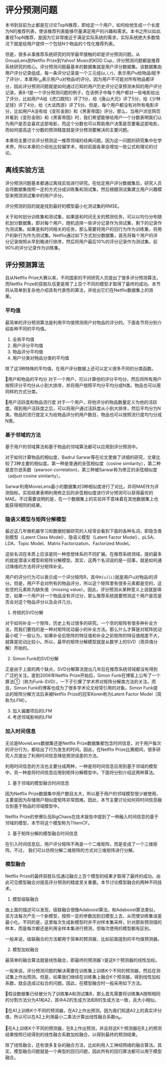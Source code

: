 # 评分预测问题

<!-- toc -->

本书到目前为止都是在讨论TopN推荐，即给定一个用户，如何给他生成一个长度为N的推荐列表，使该推荐列表能够尽量满足用户的兴趣和需求。本书之所以如此重视TopN推荐，是因为它非常接近于满足实际系统的需求，实际系统绝大多数情况下就是给用户提供一个包括N个物品的个性化推荐列表。

但是，很多从事推荐系统研究的同学最早接触的却是评分预测问题。从GroupLens到Netflix Prize到Yahoo! Music的KDD Cup，评分预测问题都是推荐系统研究的核心。评分预测问题最基本的数据集就是用户评分数据集。该数据集由用户评分记录组成，每一条评分记录是一个三元组$(u, i, r)$，表示用户u给物品i赋予了评分r，本章用$r_{ui}$表示用户u对物品i的评分。因为用户不可能对所有物品都评分，因此评分预测问题就是如何通过已知的用户历史评分记录预测未知的用户评分记录。表8-1是一个评分预测问题的例子，在该例子中每个用户都对一些电影给出了评分，比如用户A给《虎口脱险》评了1分，给《唐山大兄》评了5分，给《少林足球》评了4分，给《大话西游》评了5分。但是，每个用户都没有对所有电影评分，比如用户A没有给《变形金刚》和《黑客帝国》评分。那么，当用户浏览网页并看到《变形金刚》和《黑客帝国》时，我们希望能够给用户一个分数表明我们认为用户是否会喜欢这部电影，而这个分数也可以帮助用户决策是否要看这部电影，而如何提高这个分数的预测精度就是评分预测要解决的主要问题。

本章将主要讨论评分预测这一推荐领域的经典问题。因为这一问题的研究集中在学术界，所以本章的介绍也比较偏学术，相对前面各章会增加一些公式和理论的讨论。

## 离线实验方法

评分预测问题基本都通过离线实验进行研究。在给定用户评分数据集后，研究人员会将数据集按照一定的方式分成训练集和测试集，然后根据测试集建立用户兴趣模型来预测测试集中的用户评分。

评分预测的目的就是找到最好的模型最小化测试集的RMSE。

关于如何划分训练集和测试集，如果是和时间无关的预测任务，可以以均匀分布随机划分数据集，即对每个用户，随机选择一些评分记录作为测试集，剩下的记录作为测试集。如果是和时间相关的任务，那么需要将用户的旧行为作为训练集，将用户的新行为作为测试集。Netflix通过如下方式划分数据集，首先将每个用户的评分记录按照从早到晚进行排序，然后将用户最后10%的评分记录作为测试集，前90%的评分记录作为训练集。

## 评分预测算法

自从Netflix  Prize大赛以来，不同国家的不同研究人员提出了很多评分预测算法，而Netflix Prize的获胜队伍更是用了上百个不同的模型才取得了最终的成功。本节将从简单到复杂地介绍具有代表性的算法，并给出它们在Netflix数据集上的效果。

### 平均值

最简单的评分预测算法是利用平均值预测用户对物品的评分的。下面各节将分别介绍各种不同的平均值。

1. 全局平均值
2. 用户评分平均值
3. 物品评分平均值
4. 用户分类对物品分类的平均值

除了这3种特殊的平均值，在用户评分数据上还可以定义很多不同的分类函数。

用户和物品的平均分  对于一个用户，可以计算他的评分平均分。然后将所有用户按照评分平均分从小到大排序，并将用户按照平均分平均分成N类。物品也可以用同样的方式分类。

用户活跃度和物品流行度  对于一个用户，将他评分的物品数量定义为他的活跃度。得到用户活跃度之后，可以将用户通过活跃度从小到大排序，然后平均分为N类。物品的流行度定义为给物品评分的用户数目，物品也可以按照流行度均匀分成N类。

### 基于邻域的方法

基于用户的邻域算法和基于物品的邻域算法都可以应用到评分预测中。

对于如何计算物品的相似度，Badrul  Sarwar等在论文里做了详细的研究，文章比较了3种主要的相似度。第一种是普通的余弦相似度（cosine similarity），第二种是皮尔逊系数（pearson correlation)，第三种被Sarwar称为修正的余弦相似度（adjust cosine similarity）。

Sarwar利用MovieLens最小的数据集对3种相似度进行了对比，并将MAE作为评测指标。实验结果表明利用修正后的余弦相似度进行评分预测可以获得最优的MAE。不过需要说明的是，在一个数据集上的实验并不意味着在其他数据集上也能获得相同的结果。

### 隐语义模型与矩阵分解模型

最近这几年做机器学习和数据挖掘研究的人经常会看到下面的各种名词，即隐含类别模型（Latent  Class  Model）、隐语义模型（Latent  Factor  Model）、pLSA、LDA、Topic  Model、Matrix Factorization、Factorized Model。

这些名词在本质上应该是同一种思想体系的不同扩展。在推荐系统领域，提的最多的就是潜语义模型和矩阵分解模型。其实，这两个名词说的是一回事，就是如何通过降维的方法将评分矩阵补全。

用户的评分行为可以表示成一个评分矩阵R，其中`R[u][i]`就是用户u对物品i的评分。但是，用户不会对所有的物品评分，所以这个矩阵里有很多元素都是空的，这些空的元素称为缺失值（missing  value）。因此，评分预测从某种意义上说就是填空，如果一个用户对一个物品没有评过分，那么推荐系统就要预测这个用户是否是否会对这个物品评分以及会评几分。

1. 传统的SVD分解

对于如何补全一个矩阵，历史上有过很多的研究。一个空的矩阵有很多种补全方法，而我们要找的是一种对矩阵扰动最小的补全方法。那么什么才算是对矩阵扰动最小呢？一般认为，如果补全后矩阵的特征值和补全之前矩阵的特征值相差不大，就算是扰动比较小。所以，最早的矩阵分解模型就是从数学上的SVD（奇异值分解）开始的。

2. Simon Funk的SVD分解

正是由于上面的两个缺点，SVD分解算法提出几年后在推荐系统领域都没有得到广泛的关注。直到2006年Netflix  Prize开始后，Simon  Funk在博客上公布了一个算法①（称为Funk-SVD），一下子引爆了学术界对矩阵分解类方法的关注。而且，Simon Funk的博客也成为了很多学术论文经常引用的对象。Simon  Funk提出的矩阵分解方法后来被Netflix  Prize的冠军Koren称为Latent Factor Model（简称为LFM）。

3. 加入偏置项后的LFM
4. 考虑邻域影响的LFM

### 加入时间信息

无论是MovieLens数据集还是Netflix Prize数据集都包含时间信息，对于用户每次的评分行为，都给出了行为发生的时间。因此，在Netflix Prize比赛期间，很多研究人员提出了利用时间信息降低预测误差的方法。

利用时间信息的方法也主要分成两种，一种是将时间信息应用到基于邻域的模型中，另一种是将时间信息应用到矩阵分解模型中。下面将分别介绍这两种算法。

1. 基于邻域的模型融合时间信息

因为Netflix Prize数据集中用户数目太大，所以基于用户的邻域模型很少被使用，主要是因为存储用户相似度矩阵非常困难。因此，本节主要讨论如何将时间信息融合到基于物品的邻域模型中。

Netflix  Prize的参赛队伍BigChaos在技术报告中提到了一种融入时间信息的基于邻域的模型，本节将这个模型称为TItemCF。

2. 基于矩阵分解的模型融合时间信息

在引入时间信息后，用户评分矩阵不再是一个二维矩阵，而是变成了一个三维矩阵。不过， 我们可以仿照分解二维矩阵的方式对三维矩阵进行分解。


### 模型融合

Netflix Prize的最终获胜队伍通过融合上百个模型的结果才取得了最终的成功。由此可见模型融合对提高评分预测的精度至关重要。本节讨论模型融合的两种不同技术。

1. 模型级联融合

由上面的描述可以发现，级联融合很像Adaboost算法。和Adaboost算法类似，该方法每次产生一个新模型，按照一定的参数加到旧模型上去，从而使训练集误差最小化。不同的是，这里每次生成新模型时并不对样本集采样，针对那些预测错的样本，而是每次都还是利用全样本集进行预测，但每次使用的模型都有区别。

一般来说，级联融合的方法都用于简单的预测器，比如前面提到的平均值预测器。

2. 模型加权融合

最简单的融合算法就是线性融合，即最终的预测器ˆr是这K个预测器的线性加权。

一般来说，评分预测问题的解决需要在训练集上训练K个不同的预测器，然后在测试集上作出预测。但是，如果我们继续在训练集上融合K个预测器，得到线性加权系数，就会造成过拟合的问题。因此，在模型融合时一般采用如下方法。

假设数据集已经被分为了训练集A和测试集B，那么首先需要将训练集A按照相同的分割方法分为A1和A2，其中A2的生成方法和B的生成方法一致，且大小相似。

在A1上训练K个不同的预测器，在A2上作出预测。因为我们知道A2上的真实评分值，所以可以在A2上利用最小二乘法计算出线性融合系数$\alpha_k$。

在A上训练K个不同的预测器，在B上作出预测，并且将这K个预测器在B上的预测结果按照已经得到的线性融合系数加权融合，以得到最终的预测结果。

除了线性融合，还有很多复杂的融合方法，比如利用人工神经网络的融合算法。其实，模型融合问题就是一个典型的回归问题，因此所有的回归算法都可以用于模型融合。